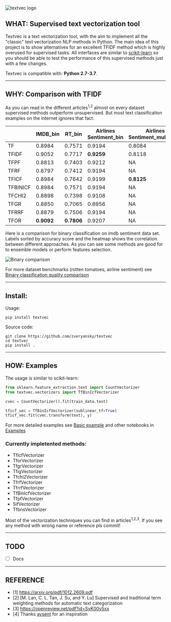 ![textvec logo](https://github.com/zveryansky/textvec/blob/master/examples/images/logo.png)
## WHAT: Supervised text vectorization tool

Textvec is a text vectorization tool, with the aim to implement all the "classic" text vectorization NLP methods in Python. The main idea of this project is to show alternatives for an excellent TFIDF method which is highly overused for supervised tasks. All interfaces are similar to [scikit-learn](https://github.com/scikit-learn/scikit-learn) so you should be able to test the performance of this supervised methods just with a few changes.

Textvec is compatible with: __Python 2.7-3.7__.

------------------

## WHY: Comparison with TFIDF
As you can read in the different articles<sup>1,2</sup> almost on every dataset supervised methods outperform unsupervised.
But most text classification examples on the internet ignores that fact.

|          |      IMDB_bin      |   RT_bin   |  Airlines Sentiment_bin  | Airlines Sentiment_multiclass | 20news_multiclass |
|----------|--------------------|------------|--------------------------|-------------------------------|-------------------|
| TF       |       0.8984       |   0.7571   |          0.9194          |            0.8084             |       0.8206      |
| TFIDF    |       0.9052       |   0.7717   |        __0.9259__        |            0.8118             |     __0.8575__    |
| TFPF     |       0.8813       |   0.7403   |          0.9212          |              NA               |         NA        |
| TFRF     |       0.8797       |   0.7412   |          0.9194          |              NA               |         NA        |
| TFICF    |       0.8984       |   0.7642   |          0.9199          |          __0.8125__           |       0.8292      |
| TFBINICF |       0.8984       |   0.7571   |          0.9194          |              NA               |         NA        |
| TFCHI2   |       0.8898       |   0.7398   |          0.9108          |              NA               |         NA        |
| TFGR     |       0.8850       |   0.7065   |          0.8956          |              NA               |         NA        |
| TFRRF    |       0.8879       |   0.7506   |          0.9194          |              NA               |         NA        |
| TFOR     |     __0.9092__     | __0.7806__ |          0.9207          |              NA               |         NA        |

Here is a comparison for binary classification on imdb sentiment data set. Labels sorted by accuracy score and the heatmap shows the correlation between different approaches. As you can see some methods are good for to ensemble models or perform features selection.

![Binary comparison](https://github.com/zveryansky/textvec/blob/master/examples/images/imdb_bin.png)

For more dataset benchmarks (rotten tomatoes, airline sentiment) see [Binary classification quality comparison](https://github.com/zveryansky/textvec/blob/master/examples/binary_comparison.ipynb)

------------------

## Install:
Usage:
```
pip install textvec
```

Source code:
```
git clone https://github.com/zveryansky/textvec
cd textvec
pip install .
```

------------------

## HOW: Examples
The usage is similar to scikit-learn:
``` python
from sklearn.feature_extraction.text import CountVectorizer
from textvec.vectorizers import TfBinIcfVectorizer

cvec = CountVectorizer().fit(train_data.text)

tficf_vec = TfBinIcfVectorizer(sublinear_tf=True)
tficf_vec.fit(cvec.transform(text), y)
```
For more detailed examples see [Basic example](https://github.com/zveryansky/textvec/blob/master/examples/basic_usage.ipynb) and other notebooks in [Examples](https://github.com/zveryansky/textvec/blob/master/examples)

### Currently impletented methods:

- TfIcfVectorizer
- TforVectorizer
- TfgrVectorizer
- TfigVectorizer
- Tfchi2Vectorizer
- TfrfVectorizer
- TfrrfVectorizer
- TfBinIcfVectorizer
- TfpfVectorizer
- SifVectorizer
- TfbnsVectorizer

Most of the vectorization techniques you can find in articles<sup>1,2,3</sup>. If you see any method with wrong name or reference pls commit!

------------------

## TODO
- [ ] Docs

------------------

## REFERENCE
- [1] https://arxiv.org/pdf/1012.2609.pdf
- [2] [M. Lan, C. L. Tan, J. Su, and Y. Lu] Supervised and traditional term weighting methods for automatic text categorization
- [3] https://openreview.net/pdf?id=SyK00v5xx
- [4] Thanks [aysent](https://aysent.github.io/2015/10/21/supervised-term-weighting.html#motivation-for-text-classification-tasks) for an inspiration
